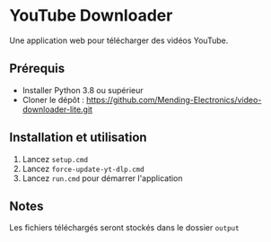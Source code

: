 # YouTube Downloader

Une application web pour télécharger des vidéos YouTube.

## Prérequis

- Installer Python 3.8 ou supérieur
- Cloner le dépôt : https://github.com/Mending-Electronics/video-downloader-lite.git

## Installation et utilisation

1. Lancez `setup.cmd`
2. Lancez `force-update-yt-dlp.cmd`
3. Lancez `run.cmd` pour démarrer l'application

## Notes

Les fichiers téléchargés seront stockés dans le dossier `output`